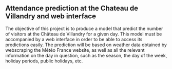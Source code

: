 ## Attendance prediction at the Chateau de Villandry and web interface
 The objective of this project is to produce a model that predict the number of visitors at the Château de Villandry for a given day. This model must be accompanied by a web interface in order to be able to access its predictions easily. The prediction will be based on weather data obtained by webscraping the Météo France website, as well as all the relevant information on the day in question, such as the season, the day of the week, holiday periods, public holidays, etc.
